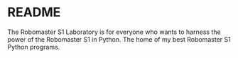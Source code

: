 # README
The Robomaster S1 Laboratory is for everyone who wants to harness the power of the Robomaster S1 in Python.
The home of my best Robomaster S1 Python programs.
